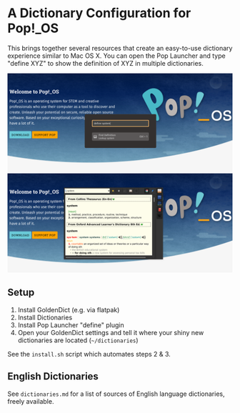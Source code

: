 # A Dictionary Configuration for Pop!_OS

This brings together several resources that create an easy-to-use dictionary experience similar to Mac OS X. You can open the Pop Launcher and type "define XYZ" to show the definition of XYZ in multiple dictionaries.

<img src="preview/launcher-example.png" />

<img src="preview/dictionary-example.png" />

## Setup

1. Install GoldenDict (e.g. via flatpak)
2. Install Dictionaries
3. Install Pop Launcher "define" plugin
4. Open  your GoldenDict settings and tell it where your shiny new dictionaries are located (`~/dictionaries`)

See the `install.sh` script which automates steps 2 & 3.

## English Dictionaries

See `dictionaries.md` for a list of sources of English language dictionaries, freely available.
